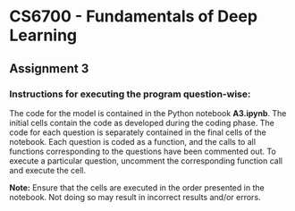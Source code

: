 # CS6700 - Fundamentals of Deep Learning
## Assignment 3

### Instructions for executing the program question-wise:

The code for the model is contained in the Python notebook **A3.ipynb**. 
The initial cells contain the code as developed during the coding phase.
The code for each question is separately contained in the final cells of the notebook. Each question is coded as a function, and the calls to all functions corresponding to the questions have been commented out. To execute a particular question, uncomment the corresponding function call and execute the cell.

**Note:** Ensure that the cells are executed in the order presented in the notebook. Not doing so may result in incorrect results and/or errors.